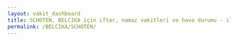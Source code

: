 ```yaml
---
layout: vakit_dashboard
title: SCHOTEN, BELCIKA için iftar, namaz vakitleri ve hava durumu - ilçe/eyalet seç
permalink: /BELCIKA/SCHOTEN/
---
```


<script type="text/javascript">
  var GLOBAL_COUNTRY = 'BELCIKA';
  var GLOBAL_CITY = 'SCHOTEN';
  var GLOBAL_STATE = '';
  var lat = 72;
  var lon = 21;
</script>
